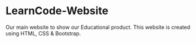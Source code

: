 # LearnCode-Website
Our main website to show our Educational product. This website is created using HTML, CSS &amp; Bootstrap. 
